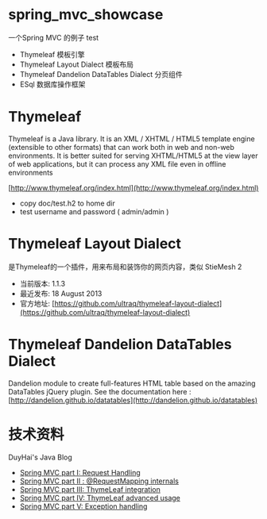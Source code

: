 spring_mvc_showcase
===================

一个Spring MVC 的例子 test

* Thymeleaf 模板引擎
* Thymeleaf Layout Dialect 模板布局
* Thymeleaf Dandelion DataTables Dialect 分页组件
* ESql 数据库操作框架

Thymeleaf
=========

Thymeleaf is a Java library. It is an XML / XHTML / HTML5 template engine (extensible to other formats) that can work both in web and non-web environments. It is better suited for serving XHTML/HTML5 at the view layer of web applications, but it can process any XML file even in offline environments


[http://www.thymeleaf.org/index.html](http://www.thymeleaf.org/index.html)


* copy doc/test.h2 to home dir
* test username and password ( admin/admin )


Thymeleaf Layout Dialect
========================

是Thymeleaf的一个插件，用来布局和装饰你的网页内容，类似 StieMesh 2

 - 当前版本: 1.1.3
 - 最近发布: 18 August 2013
 - 官方地址: [https://github.com/ultraq/thymeleaf-layout-dialect](https://github.com/ultraq/thymeleaf-layout-dialect)
 



Thymeleaf Dandelion DataTables Dialect
========================

Dandelion module to create full-features HTML table based on the amazing DataTables jQuery plugin.
See the documentation here : [http://dandelion.github.io/datatables](http://dandelion.github.io/datatables)

技术资料
======

DuyHai's Java Blog

* [Spring MVC part I: Request Handling](http://doanduyhai.wordpress.com/2012/03/11/spring-mvc-part-i-request-handling/)
* [Spring MVC part II : @RequestMapping internals](http://doanduyhai.wordpress.com/2012/03/11/spring-mvc-part-ii-requestmapping-internals/)
* [Spring MVC part III: ThymeLeaf integration](http://doanduyhai.wordpress.com/2012/04/14/spring-mvc-part-iii-thymeleaf-integration/)
* [Spring MVC part IV: ThymeLeaf advanced usage](http://doanduyhai.wordpress.com/2012/04/14/spring-mvc-part-iv-thymeleaf-advanced-usage/)
* [Spring MVC part V: Exception handling](http://doanduyhai.wordpress.com/2012/05/06/spring-mvc-part-v-exception-handling/)


